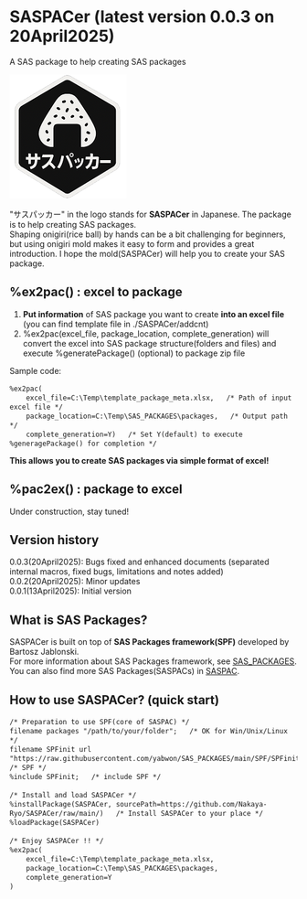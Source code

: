 # SASPACer (latest version 0.0.3 on 20April2025)
A SAS package to help creating SAS packages

![logo](https://github.com/Nakaya-Ryo/SASPACer/blob/main/saspacer_logo_small.png)

"サスパッカー" in the logo stands for **SASPACer** in Japanese. The package is to help creating SAS packages. <br>Shaping onigiri(rice ball) by hands can be a bit challenging for beginners, but using onigiri mold makes it easy to form and provides a great introduction. I hope the mold(SASPACer) will help you to create your SAS package.

## %ex2pac() : excel to package
1. **Put information** of SAS package you want to create **into an excel file** <br>(you can find template file in ./SASPACer/addcnt)
2. %ex2pac(excel_file, package_location, complete_generation) will convert the excel into SAS package structure(folders and files) and execute %generatePackage() (optional) to package zip file

Sample code:
~~~sas
%ex2pac(
	excel_file=C:\Temp\template_package_meta.xlsx,   /* Path of input excel file */
	package_location=C:\Temp\SAS_PACKAGES\packages,   /* Output path */
	complete_generation=Y)   /* Set Y(default) to execute %generagePackage() for completion */
~~~
**This allows you to create SAS packages via simple format of excel!**

## %pac2ex() : package to excel
Under construction, stay tuned!

## Version history
0.0.3(20April2025): Bugs fixed and enhanced documents (separated internal macros, fixed bugs, limitations and notes added)  
0.0.2(20April2025): Minor updates  
0.0.1(13April2025): Initial version

## What is SAS Packages?
SASPACer is built on top of **SAS Packages framework(SPF)** developed by Bartosz Jablonski.  
For more information about SAS Packages framework, see [SAS_PACKAGES](https://github.com/yabwon/SAS_PACKAGES).<br>
You can also find more SAS Packages(SASPACs) in [SASPAC](https://github.com/SASPAC).

## How to use SASPACer? (quick start)
~~~sas
/* Preparation to use SPF(core of SASPAC) */
filename packages "/path/to/your/folder";   /* OK for Win/Unix/Linux */
filename SPFinit url "https://raw.githubusercontent.com/yabwon/SAS_PACKAGES/main/SPF/SPFinit.sas";   /* SPF */
%include SPFinit;   /* include SPF */

/* Install and load SASPACer */
%installPackage(SASPACer, sourcePath=https://github.com/Nakaya-Ryo/SASPACer/raw/main/)   /* Install SASPACer to your place */
%loadPackage(SASPACer)

/* Enjoy SASPACer !! */
%ex2pac(
	excel_file=C:\Temp\template_package_meta.xlsx,
	package_location=C:\Temp\SAS_PACKAGES\packages,
	complete_generation=Y
)
~~~

